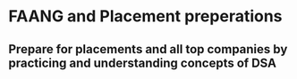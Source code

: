 # FAANG and Placement preperations
## Prepare for placements and all top companies by practicing and understanding concepts of DSA
